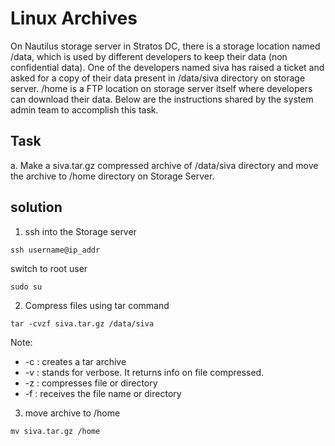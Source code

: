 
# Linux Archives
On Nautilus storage server in Stratos DC, there is a storage location named /data, which is used by different developers to keep their data (non confidential data). One of the developers named siva has raised a ticket and asked for a copy of their data present in /data/siva directory on storage server. /home is a FTP location on storage server itself where developers can download their data. Below are the instructions shared by the system admin team to accomplish this task.






## Task
a. Make a siva.tar.gz compressed archive of /data/siva directory and move the archive to /home directory on Storage Server.

## solution
1. ssh into the Storage server
```
ssh username@ip_addr
```
  switch to root user
```
sudo su
```
2. Compress files using tar command

```
tar -cvzf siva.tar.gz /data/siva
```
Note:
- -c : creates a tar archive
- -v : stands for verbose. It returns info on file compressed.
- -z : compresses file or directory
- -f : receives the file name or directory  




3. move archive to /home

```
mv siva.tar.gz /home
```





